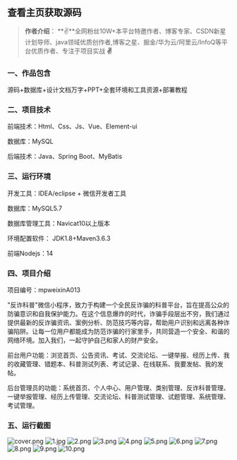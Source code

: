  
## 查看主页获取源码

> **作者介绍**： **✌**全网粉丝10W+本平台特邀作者、博客专家、CSDN新星计划导师、java领域优质创作者,博客之星、掘金/华为云/阿里云/InfoQ等平台优质作者、专注于项目实战 **✌**

  

### 一、作品包含

源码+数据库+设计文档万字+PPT+全套环境和工具资源+部署教程

### 二、项目技术

前端技术：Html、Css、Js、Vue、Element-ui

数据库：MySQL

后端技术：Java、Spring Boot、MyBatis

  

### 三、运行环境

开发工具：IDEA/eclipse + 微信开发者工具

数据库：MySQL5.7

数据库管理工具：Navicat10以上版本

环境配置软件： JDK1.8+Maven3.6.3

前端Nodejs：14


### 四、项目介绍
项目编号：mpweixinA013

"反诈科普"微信小程序，致力于构建一个全民反诈骗的科普平台，旨在提高公众的防骗意识和自我保护能力。在这个信息爆炸的时代，诈骗手段层出不穷，我们通过提供最新的反诈骗资讯、案例分析、防范技巧等内容，帮助用户识别和远离各种诈骗陷阱。让每一位用户都能成为防范诈骗的行家里手，共同营造一个安全、和谐的网络环境。加入我们，一起守护自己和家人的财产安全。

前台用户功能：浏览首页、公告资讯、考试、交流论坛、一键举报、经历上传、我的收藏管理、错题本、科普测试列表、考试记录、在线联系、我要发帖、我的发帖。

后台管理员的功能：系统首页、个人中心、用户管理、类别管理、反诈科普管理、一键举报管理、经历上传管理、交流论坛、科普测试管理、试题管理、系统管理、考试管理。

### 五、运行截图

![cover.png](./cover.png)
![1.jpg](./1.jpg)
![2.png](./2.png)
![3.png](./3.png)
![4.png](./4.png)
![5.png](./5.png)
![6.png](./6.png)
![7.png](./7.png)
![8.png](./8.png)
![9.png](./9.png)
![10.png](./10.png)




  

